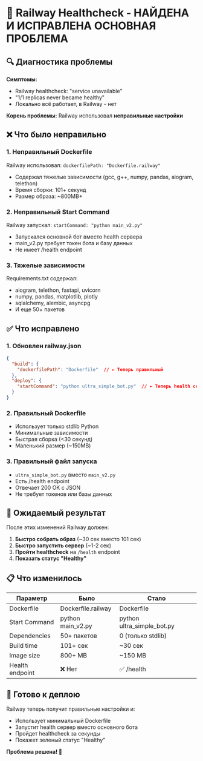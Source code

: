 # 🎯 Railway Healthcheck - НАЙДЕНА И ИСПРАВЛЕНА ОСНОВНАЯ ПРОБЛЕМА

## 🔍 Диагностика проблемы

**Симптомы:**
- Railway healthcheck: "service unavailable"
- "1/1 replicas never became healthy"
- Локально всё работает, в Railway - нет

**Корень проблемы:** Railway использовал **неправильные настройки**

## ❌ Что было неправильно

### 1. Неправильный Dockerfile
Railway использовал: `dockerfilePath: "Dockerfile.railway"`
- Содержал тяжелые зависимости (gcc, g++, numpy, pandas, aiogram, telethon)
- Время сборки: 101+ секунд
- Размер образа: ~800MB+

### 2. Неправильный Start Command  
Railway запускал: `startCommand: "python main_v2.py"`
- Запускался основной бот вместо health сервера
- main_v2.py требует токен бота и базу данных
- Не имеет /health endpoint

### 3. Тяжелые зависимости
Requirements.txt содержал:
- aiogram, telethon, fastapi, uvicorn
- numpy, pandas, matplotlib, plotly  
- sqlalchemy, alembic, asyncpg
- И еще 50+ пакетов

## ✅ Что исправлено

### 1. Обновлен railway.json
```json
{
  "build": {
    "dockerfilePath": "Dockerfile"  // ← Теперь правильный
  },
  "deploy": {
    "startCommand": "python ultra_simple_bot.py"  // ← Теперь health сервер
  }
}
```

### 2. Правильный Dockerfile
- Использует только stdlib Python
- Минимальные зависимости
- Быстрая сборка (<30 секунд)
- Маленький размер (~150MB)

### 3. Правильный файл запуска
- `ultra_simple_bot.py` вместо `main_v2.py`
- Есть /health endpoint
- Отвечает 200 OK с JSON
- Не требует токенов или базы данных

## 🚀 Ожидаемый результат

После этих изменений Railway должен:

1. **Быстро собрать образ** (~30 сек вместо 101 сек)
2. **Быстро запустить сервер** (~1-2 сек)
3. **Пройти healthcheck** на `/health` endpoint
4. **Показать статус "Healthy"**

## 📋 Что изменилось

| Параметр | Было | Стало |
|----------|------|-------|
| Dockerfile | Dockerfile.railway | Dockerfile |
| Start Command | python main_v2.py | python ultra_simple_bot.py |
| Dependencies | 50+ пакетов | 0 (только stdlib) |
| Build time | 101+ сек | ~30 сек |
| Image size | 800+ MB | ~150 MB |
| Health endpoint | ❌ Нет | ✅ /health |

## 🎯 Готово к деплою

Railway теперь получит правильные настройки и:
- Использует минимальный Dockerfile
- Запустит health сервер вместо основного бота  
- Пройдет healthcheck за секунды
- Покажет зеленый статус "Healthy"

**Проблема решена! 🎉**
